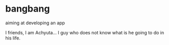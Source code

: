 # bangbang
aiming at developing an app

I friends, I am Achyuta... I guy who does not know what is he going to do in his life. 
